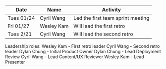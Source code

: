 | Date       | Name       | Activity                          |
| ---------- | ---------- | --------------------------------- |
| Tues 01/24 | Cyril Wang | Led the first team sprint meeting |
| Fri  01/27 | Wesley Kam | Will lead the first retro         |
| Tues 2/21  | Cyril Wang | Will lead the second retro        |

Leadership roles:
Wesley Kam - First retro leader
Cyril Wang - Second retro leader
Dylan Chung - Initial Product Owner
Dylan Chung - Lead Deployment Review
Cyril Wang - Lead Content/UX Reviewer
Wesley Kam - Lead Presenter
